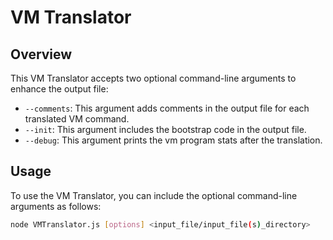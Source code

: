 # VM Translator

## Overview

This VM Translator accepts two optional command-line arguments to enhance the output file:

- `--comments`: This argument adds comments in the output file for each translated VM command.
- `--init`: This argument includes the bootstrap code in the output file.
- `--debug`: This argument prints the vm program stats after the translation.

## Usage

To use the VM Translator, you can include the optional command-line arguments as follows:

```bash
node VMTranslator.js [options] <input_file/input_file(s)_directory>
```